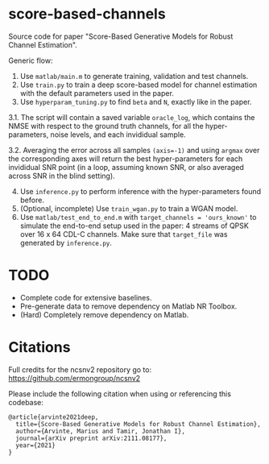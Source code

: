 # score-based-channels
Source code for paper "Score-Based Generative Models for Robust Channel Estimation".

Generic flow:
1. Use ```matlab/main.m``` to generate training, validation and test channels.
2. Use ```train.py``` to train a deep score-based model for channel estimation with the default parameters used in the paper.
3. Use ```hyperparam_tuning.py``` to find ```beta``` and ```N```, exactly like in the paper.

3.1. The script will contain a saved variable ```oracle_log```, which contains the NMSE with respect to the ground truth channels, for all the hyper-parameters, noise levels, and each invididual sample.

3.2. Averaging the error across all samples ```(axis=-1)``` and using ```argmax``` over the corresponding axes will return the best hyper-parameters for each invididual SNR point (in a loop, assuming known SNR, or also averaged across SNR in the blind setting).

4. Use ```inference.py``` to perform inference with the hyper-parameters found before.
5. (Optional, incomplete) Use ```train_wgan.py``` to train a WGAN model.
6. Use ```matlab/test_end_to_end.m``` with ```target_channels = 'ours_known'``` to simulate the end-to-end setup used in the paper: 4 streams of QPSK over 16 x 64 CDL-C channels. Make sure that ```target_file``` was generated by ```inference.py```.

# TODO
- Complete code for extensive baselines.
- Pre-generate data to remove dependency on Matlab NR Toolbox.
- (Hard) Completely remove dependency on Matlab.

# Citations
Full credits for the ncsnv2 repository go to: https://github.com/ermongroup/ncsnv2

Please include the following citation when using or referencing this codebase:

```
@article{arvinte2021deep,
  title={Score-Based Generative Models for Robust Channel Estimation},
  author={Arvinte, Marius and Tamir, Jonathan I},
  journal={arXiv preprint arXiv:2111.08177},
  year={2021}
}
```
